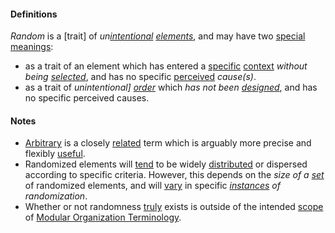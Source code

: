 #### Definitions

*Random* is a [trait] of *un[intentional](https://github.com/gcassel/Modular-Organization-Terminology/blob/master/terms/intention.md) [elements](https://github.com/gcassel/Modular-Organization-Terminology/blob/master/terms/element.md)*, and may have two [special](https://github.com/gcassel/Modular-Organization-Terminology/blob/master/terms/specialize.md) [meanings](https://github.com/gcassel/Modular-Organization-Terminology/blob/master/terms/mean.md):
* as a trait of an element which has entered a [specific](https://github.com/gcassel/Modular-Organization-Terminology/blob/master/terms/specific.md) [context](https://github.com/gcassel/Modular-Organization-Terminology/blob/master/terms/context.md) *without being [selected](https://github.com/gcassel/Modular-Organization-Terminology/blob/master/terms/select.md)*, and has no specific [perceived](https://github.com/gcassel/Modular-Organization-Terminology/blob/master/terms/perceive.md) *cause(s)*.
* as a trait of *unintentional] [order](https://github.com/gcassel/Modular-Organization-Terminology/blob/master/terms/order.md)* which *has not been [designed](https://github.com/gcassel/Modular-Organization-Terminology/blob/master/terms/design.md)*, and has no specific perceived causes.
		
#### Notes

* [Arbitrary](https://github.com/gcassel/Modular-Organization-Terminology/blob/master/terms/arbitrary.md) is a closely [related](https://github.com/gcassel/Modular-Organization-Terminology/blob/master/terms/relate.md) term which is arguably more precise and flexibly [useful](https://github.com/gcassel/Modular-Organization-Terminology/blob/master/terms/use.md).
* Randomized elements will [tend](https://github.com/gcassel/Modular-Organization-Terminology/blob/master/terms/tend.md) to be widely [distributed](https://github.com/gcassel/Modular-Organization-Terminology/blob/master/terms/distribute.md) or dispersed according to specific criteria.  However, this depends on the *size of a [set](https://github.com/gcassel/Modular-Organization-Terminology/blob/master/terms/set.md)* of randomized elements, and will [vary](https://github.com/gcassel/Modular-Organization-Terminology/blob/master/terms/variable.md) in specific *[instances](https://github.com/gcassel/Modular-Organization-Terminology/blob/master/terms/instance.md) of randomization*.
* Whether or not randomness [truly](https://github.com/gcassel/Modular-Organization-Terminology/blob/master/terms/true.md) exists is outside of the intended [scope](https://github.com/gcassel/Modular-Organization-Terminology/blob/master/terms/scope.md) of [Modular Organization Terminology](https://github.com/gcassel/Modular-Organization-Terminology/).
